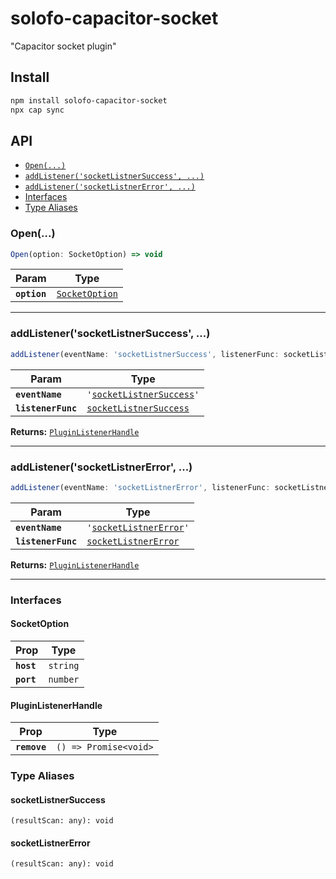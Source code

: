 # solofo-capacitor-socket

"Capacitor socket plugin"

## Install

```bash
npm install solofo-capacitor-socket
npx cap sync
```

## API

<docgen-index>

* [`Open(...)`](#open)
* [`addListener('socketListnerSuccess', ...)`](#addlistenersocketlistnersuccess)
* [`addListener('socketListnerError', ...)`](#addlistenersocketlistnererror)
* [Interfaces](#interfaces)
* [Type Aliases](#type-aliases)

</docgen-index>

<docgen-api>
<!--Update the source file JSDoc comments and rerun docgen to update the docs below-->

### Open(...)

```typescript
Open(option: SocketOption) => void
```

| Param        | Type                                                  |
| ------------ | ----------------------------------------------------- |
| **`option`** | <code><a href="#socketoption">SocketOption</a></code> |

--------------------


### addListener('socketListnerSuccess', ...)

```typescript
addListener(eventName: 'socketListnerSuccess', listenerFunc: socketListnerSuccess) => PluginListenerHandle
```

| Param              | Type                                                                    |
| ------------------ | ----------------------------------------------------------------------- |
| **`eventName`**    | <code>'<a href="#socketlistnersuccess">socketListnerSuccess</a>'</code> |
| **`listenerFunc`** | <code><a href="#socketlistnersuccess">socketListnerSuccess</a></code>   |

**Returns:** <code><a href="#pluginlistenerhandle">PluginListenerHandle</a></code>

--------------------


### addListener('socketListnerError', ...)

```typescript
addListener(eventName: 'socketListnerError', listenerFunc: socketListnerError) => PluginListenerHandle
```

| Param              | Type                                                                |
| ------------------ | ------------------------------------------------------------------- |
| **`eventName`**    | <code>'<a href="#socketlistnererror">socketListnerError</a>'</code> |
| **`listenerFunc`** | <code><a href="#socketlistnererror">socketListnerError</a></code>   |

**Returns:** <code><a href="#pluginlistenerhandle">PluginListenerHandle</a></code>

--------------------


### Interfaces


#### SocketOption

| Prop       | Type                |
| ---------- | ------------------- |
| **`host`** | <code>string</code> |
| **`port`** | <code>number</code> |


#### PluginListenerHandle

| Prop         | Type                                      |
| ------------ | ----------------------------------------- |
| **`remove`** | <code>() =&gt; Promise&lt;void&gt;</code> |


### Type Aliases


#### socketListnerSuccess

<code>(resultScan: any): void</code>


#### socketListnerError

<code>(resultScan: any): void</code>

</docgen-api>
